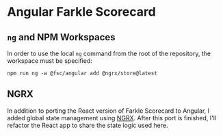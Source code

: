 # Angular Farkle Scorecard

## `ng` and NPM Workspaces

In order to use the local `ng` command from the root of the repository, the workspace must be specified:

```
npm run ng -w @fsc/angular add @ngrx/store@latest
```

## NGRX

In addition to porting the React version of Farkle Scorecard to Angular, I added global state management using [NGRX](https://ngrx.io/). After this port is finished, I'll refactor the React app to share the state logic used here.
